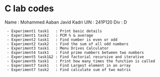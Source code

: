 # C lab codes
Name : Mohammed Aaban Javid Kadri
UIN  : 241P120
Div  : D

     - Experiment1 task1   : Print basic details
     - Experiment1 task2   : PCM % & average
     - Experiment2 task1   : Find number is even or odd
     - Experiment2 task2   : Find the sum of all odd numbers
     - Experiment3 task1   : Menu Drives Calculator
     - Experiment4 task1   : Find prime numbers between two numbers 
     - Experiment5 task1&2 : Find factorial recursive and iterative
     - Experiment6 task1   : Print how many times the function is called
     - Experiment7 task1   : Find Largest element in an array
     - Experiment7 task2   : Find calculate sum of two matrix
